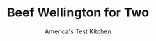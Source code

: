 ---
layout: ../../layouts/MarkdownPostLayout.astro
title: Beef Wellington for Two
author: America's Test Kitchen
pubDate: 2023-03-15
description: "We wanted a streamlined process but without sacrificing fanciness."
image_url: https://res.cloudinary.com/hksqkdlah/image/upload/ar_1:1,c_fill,dpr_2.0,f_auto,fl_lossy.progressive.strip_profile,g_faces:auto,q_auto:low,w_344/33573_sfs-cooking-for-two-beef-wellington-12
tags: ["Main Courses","Beef","For Two"]
calories: 
protein: 
carbohydrates: 
fats: 
fiber: 
ingredients: ["10 ounces, cremini mushrooms, trimmed and halved","2 (8-ounce), center-cut filets mignons, 2 inches thick, trimmed",", Kosher salt and pepper","2 teaspoons, vegetable oil","2 tablespoons, unsalted butter","1 , small shallot, minced","2 , garlic cloves, minced","2 teaspoons, minced fresh thyme","3 tablespoons, Madeira","1 (9 1/2 by 9-inch) sheet, puff pastry, thawed","1 teaspoon, Dijon mustard","1 , large egg, lightly beaten"]
serves: 2
time: "1½ hours, plus 20 minutes cooling and 1 hour chilling"
instructions: ["Adjust oven rack to upper-middle position and heat oven to 400 degrees. Line rimmed baking sheet with parchment paper. Pulse mushrooms in food processor until finely chopped, 13 to 15 pulses, scraping down sides of bowl as needed.","Pat filets dry with paper towels and season with salt and pepper. Heat oil in 10-inch nonstick skillet over medium-high heat until just smoking. Cook filets until well browned, about 2 minutes per side. Transfer filets to paper towel–lined plate.","Melt butter in now-empty skillet over medium-high heat. Add mushrooms, shallot, garlic, thyme, 1 teaspoon salt, and 1/4 teaspoon pepper and cook, stirring often, until browned and nearly all moisture has evaporated, 6 to 8 minutes. Stir in Madeira and cook until no liquid remains, about 2 minutes. Transfer to plate and let cool completely, about 20 minutes.","Roll puff pastry into 11-inch square on lightly floured counter. Cut pastry into 4 equal squares. Place 2 pastry squares on prepared sheet and spread 1/4 cup mushroom mixture in center of each, to about same diameter as filets, leaving 1-inch border. Place 1 filet on each mushroom-coated square. Spread ½ teaspoon mustard on top of each filet. Stretch remaining pastry squares over filets to meet bottom pastry squares. Cup your hands around filets to create tight shape.","Pinch top and bottom pastry squares together to seal. Trim excess pastry to form circle, leaving 1/2-inch border around filet. Crimp dough evenly around edge using your fingers. Refrigerate pastry packets, uncovered, until cold, about 1 hour.","Brush tops and sides of pastry packets with egg. Bake until meat registers 110 degrees, 18 to 20 minutes. Transfer sheet to wire rack and let packets rest, 10 minutes for medium-rare or 20 minutes for medium. (Puff pastry packets act as oven and continue to cook steaks while they rest.) Serve."]
nutrition: undefined
notes: "The puff pastry packets insulate the beef, which continues to cook during the resting period. Note that we pull the packets from the oven when the meat registers about 110 degrees and give different resting times depending on desired doneness. To ensure accuracy, it’s important to buy filets that are 2 inches thick. To thaw frozen puff pastry, let it sit either in the refrigerator for 24 hours or on the counter for 30 minutes to 1 hour. Do not chill the pastry packets longer than 1 hour in step 5 or the pastry will become soggy."
---
